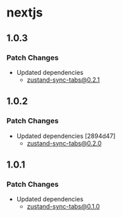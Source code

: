 # nextjs

## 1.0.3

### Patch Changes

- Updated dependencies
  - zustand-sync-tabs@0.2.1

## 1.0.2

### Patch Changes

- Updated dependencies [2894d47]
  - zustand-sync-tabs@0.2.0

## 1.0.1

### Patch Changes

- Updated dependencies
  - zustand-sync-tabs@0.1.0
